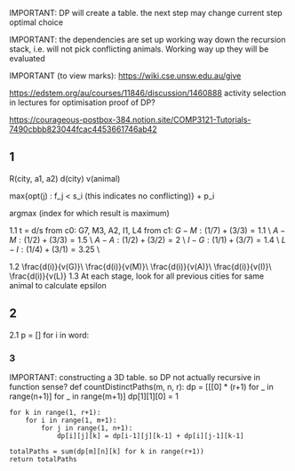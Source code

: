 <!-- SPDX-License-Identifier: zlib-acknowledgement -->

IMPORTANT: DP will create a table. the next step may change current step optimal choice

IMPORTANT: the dependencies are set up working way down the recursion stack, i.e. will not pick conflicting animals.
Working way up they will be evaluated


IMPORTANT (to view marks): https://wiki.cse.unsw.edu.au/give  

https://edstem.org/au/courses/11846/discussion/1460888
activity selection in lectures for optimisation proof of DP?

https://courageous-postbox-384.notion.site/COMP3121-Tutorials-7490cbbb823044fcac4453661746ab42

## 1
R(city, a1, a2)
d(city)
v(animal)

max{opt(j) : f_j < s_i (this indicates no conflicting)} + p_i

argmax (index for which result is maximum)

1.1
t = d/s
from c0:
G7, M3, A2, I1, L4
from c1:
$G-M: (1/7)+(3/3) = 1.1$ \\
$A-M: (1/2)+(3/3) = 1.5$ \\ 
$A-A: (1/2)+(3/2) = 2$ \\ 
$I-G: (1/1)+(3/7) = 1.4$ \\ 
$L-I: (1/4)+(3/1) = 3.25$ \\

1.2
    \frac{d(i)}{v(G)}\\
    \frac{d(i)}{v(M)}\\
    \frac{d(i)}{v(A)}\\
    \frac{d(i)}{v(I)}\\
    \frac{d(i)}{v(L)}
1.3
At each stage, look for all previous cities for same animal to calculate epsilon

## 2
2.1
p = []
for i in word:
  

### 3
IMPORTANT: constructing a 3D table. so DP not actually recursive in function sense?
def countDistinctPaths(m, n, r):
    dp = [[[0] * (r+1) for _ in range(n+1)] for _ in range(m+1)]
    dp[1][1][0] = 1

    for k in range(1, r+1):
        for i in range(1, m+1):
            for j in range(1, n+1):
                dp[i][j][k] = dp[i-1][j][k-1] + dp[i][j-1][k-1]

    totalPaths = sum(dp[m][n][k] for k in range(r+1))
    return totalPaths

